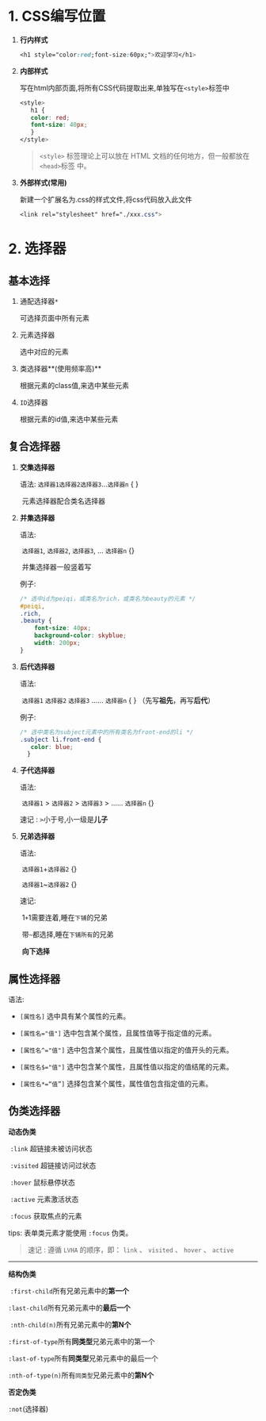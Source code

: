 # 1. CSS编写位置

1. **行内样式**

   ```css
   <h1 style="color:red;font-size:60px;">欢迎学习</h1>
   ```

2. **内部样式**

   写在html内部页面,将所有CSS代码提取出来,单独写在`<style>`标签中

   ```css
   <style>
      h1 {
      color: red;
      font-size: 40px;
      }
   </style>
   ```

   > `<style>` 标签理论上可以放在 HTML 文档的任何地方，但一般都放在 `<head>`标签
   > 中。

3. **外部样式(常用)**

   新建一个扩展名为.css的样式文件,将css代码放入此文件

   ```css
   <link rel="stylesheet" href="./xxx.css">
   ```

# 2. 选择器

## 基本选择

1. 通配选择器`*`

   可选择页面中所有元素

2. 元素选择器

   选中对应的元素

3. 类选择器**(使用频率高)**

   根据元素的class值,来选中某些元素

4. `ID`选择器

   根据元素的id值,来选中某些元素

## 复合选择器

1. **交集选择器**

   语法:
   	`选择器1选择器2选择器3`...`选择器n` { }

   ​	元素选择器配合类名选择器

2. **并集选择器**

   语法:

   ​	`选择器1`, `选择器2`, `选择器3`, ... `选择器n` {}

   ​	并集选择器一般竖着写

   例子:

   ```css
   /* 选中id为peiqi，或类名为rich，或类名为beauty的元素 */
   #peiqi,
   .rich,
   .beauty {   
       font-size: 40px;   
       background-color: skyblue;   
       width: 200px;
   }
   ```

3. **后代选择器**

   语法:

   ​	`选择器1` `选择器2` `选择器3` ...... `选择器n` { } （先写**祖先**，再写**后代**）

   例子:

   ```css
   /* 选中类名为subject元素中的所有类名为front-end的li */
   .subject li.front-end {
      color: blue;
     }
   ```

4. **子代选择器**

   语法:

   ​	`选择器1` > `选择器2` > `选择器3` > ...... `选择器n` {}

   速记 : `>`小于号,小一级是**儿子**

5. **兄弟选择器**

   语法:

   ​	`选择器1`+`选择器2` {} 

   ​	`选择器1`~`选择器2` {} 

   速记:

   ​	1`+`1需要连着,睡在`下铺`的兄弟

   ​	带`~`都选择,睡在`下铺所有`的兄弟

   ​	**向下选择**

## 属性选择器

语法:

- `[属性名]` 选中具有某个属性的元素。

- `[属性名="值"]` 选中包含某个属性，且属性值等于指定值的元素。

- `[属性名^="值"]` 选中包含某个属性，且属性值以指定的值开头的元素。

- `[属性名$="值"]` 选中包含某个属性，且属性值以指定的值结尾的元素。

- `[属性名*=“值”]` 选择包含某个属性，属性值包含指定值的元素。

## 伪类选择器

**动态伪类**

​	`:link` 超链接未被访问状态

​	`:visited` 超链接访问过状态

​	`:hover` 鼠标悬停状态

​	`:active` 元素激活状态

​	`:focus` 获取焦点的元素

tips: 表单类元素才能使用 `:focus` 伪类。

> 速记 : 遵循 `LVHA` 的顺序，即： `link` 、 `visited` 、 `hover` 、 `active` 

---

**结构伪类**

​	`:first-child`所有兄弟元素中的**第一个**

​	`:last-child`所有兄弟元素中的**最后一个**

​	`:nth-child(n)`所有兄弟元素中的**第N个**

​	`:first-of-type`所有**同类型**兄弟元素中的第一个

​	`:last-of-type`所有**同类型**兄弟元素中的最后一个

​	`:nth-of-type(n)`所有`同类型`兄弟元素中的**第N个** 

**否定伪类**

`:not`(选择器)
